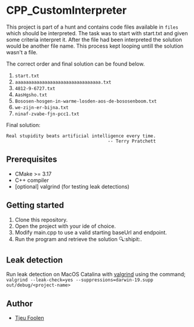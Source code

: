 # CPP_CustomInterpreter
This project is part of a hunt and contains code files available in `files` which should be interpreted. The task was to start with start.txt and given some criteria interpret it. After the file had been interpreted the solution would be another file name. This process kept looping untill the solution wasn't a file.

The correct order and final solution can be found below.

1. `start.txt`
2. `aaaaaaaaaaaaaaaaaaaaaaaaaaaaaaaa.txt`
3. `4812-9-6727.txt`
4. `AasHgsho.txt`
5. `Bososen-hosgen-in-warme-losden-aos-de-bososenboom.txt`
6. `we-zijn-er-bijna.txt`
7. `ninaf-zvabe-fjn-pcc1.txt`

Final solution: 
```
Real stupidity beats artificial intelligence every time.
                                      -- Terry Pratchett
```

## Prerequisites
- CMake >= 3.17
- C++ compiler
- [optional] valgrind (for testing leak detections)

## Getting started
1. Clone this repository.
2. Open the project with your ide of choice.
3. Modify main.cpp to use a valid starting baseUrl and endpoint.
4. Run the program and retrieve the solution 🔍:shipit:.

## Leak detection
Run leak detection on MacOS Catalina with [valgrind](https://valgrind.org/) using the command;
`valgrind --leak-check=yes --suppressions=darwin-19.supp out/debug/<project-name>`

## Author
- [Tjeu Foolen](https://github.com/tjeufoolen)